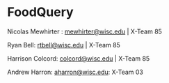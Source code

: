 # FoodQuery
Nicolas Mewhirter : mewhirter@wisc.edu | X-Team 85


Ryan Bell: rtbell@wisc.edu | X-Team 85


Harrison Colcord: colcord@wisc.edu | X-Team 85


Andrew Harron: aharron@wisc.edu: X-Team 03
